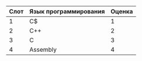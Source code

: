 | Слот | Язык программирования | Оценка |
|------|-----------------------|-
| 1 | C$ | 1 |
| 2 | С++ | 2 |
| 3 | C | 3 |
| 4 | Assembly | 4 |
